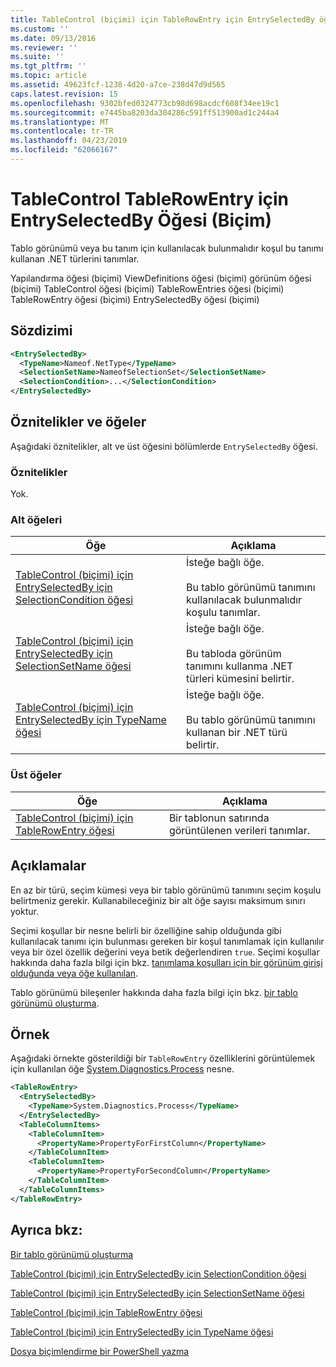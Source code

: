 ```yaml
---
title: TableControl (biçimi) için TableRowEntry için EntrySelectedBy öğesi | Microsoft Docs
ms.custom: ''
ms.date: 09/13/2016
ms.reviewer: ''
ms.suite: ''
ms.tgt_pltfrm: ''
ms.topic: article
ms.assetid: 49623fcf-1238-4d20-a7ce-238d47d9d565
caps.latest.revision: 15
ms.openlocfilehash: 9302bfed0324773cb98d698acdcf608f34ee19c1
ms.sourcegitcommit: e7445ba8203da304286c591ff513900ad1c244a4
ms.translationtype: MT
ms.contentlocale: tr-TR
ms.lasthandoff: 04/23/2019
ms.locfileid: "62066167"
---
```

# <a name="entryselectedby-element-for-tablerowentry--for-tablecontrol-format"></a>TableControl TableRowEntry için EntrySelectedBy Öğesi (Biçim)

Tablo görünümü veya bu tanım için kullanılacak bulunmalıdır koşul bu tanımı kullanan .NET türlerini tanımlar.

Yapılandırma öğesi (biçimi) ViewDefinitions öğesi (biçimi) görünüm öğesi (biçimi) TableControl öğesi (biçimi) TableRowEntries öğesi (biçimi) TableRowEntry öğesi (biçimi) EntrySelectedBy öğesi (biçimi)

## <a name="syntax"></a>Sözdizimi

```xml
<EntrySelectedBy>
  <TypeName>Nameof.NetType</TypeName>
  <SelectionSetName>NameofSelectionSet</SelectionSetName>
  <SelectionCondition>...</SelectionCondition>
</EntrySelectedBy>
```

## <a name="attributes-and-elements"></a>Öznitelikler ve öğeler

Aşağıdaki öznitelikler, alt ve üst öğesini bölümlerde `EntrySelectedBy` öğesi.

### <a name="attributes"></a>Öznitelikler

Yok.

### <a name="child-elements"></a>Alt öğeleri

|Öğe|Açıklama|
|-------------|-----------------|
|[TableControl (biçimi) için EntrySelectedBy için SelectionCondition öğesi](./selectioncondition-element-for-entryselectedby-for-tablecontrol-format.md)|İsteğe bağlı öğe.<br /><br /> Bu tablo görünümü tanımını kullanılacak bulunmalıdır koşulu tanımlar.|
|[TableControl (biçimi) için EntrySelectedBy için SelectionSetName öğesi](./selectionsetname-element-for-entryselectedby-for-tablecontrol-format.md)|İsteğe bağlı öğe.<br /><br /> Bu tabloda görünüm tanımını kullanma .NET türleri kümesini belirtir.|
|[TableControl (biçimi) için EntrySelectedBy için TypeName öğesi](./typename-element-for-entryselectedby-for-tablecontrol-format.md)|İsteğe bağlı öğe.<br /><br /> Bu tablo görünümü tanımını kullanan bir .NET türü belirtir.|

### <a name="parent-elements"></a>Üst öğeler

|Öğe|Açıklama|
|-------------|-----------------|
|[TableControl (biçimi) için TableRowEntry öğesi](./tablerowentry-element-for-tablerowentries-for-tablecontrol-format.md)|Bir tablonun satırında görüntülenen verileri tanımlar.|

## <a name="remarks"></a>Açıklamalar

En az bir türü, seçim kümesi veya bir tablo görünümü tanımını seçim koşulu belirtmeniz gerekir. Kullanabileceğiniz bir alt öğe sayısı maksimum sınırı yoktur.

Seçimi koşullar bir nesne belirli bir özelliğine sahip olduğunda gibi kullanılacak tanımı için bulunması gereken bir koşul tanımlamak için kullanılır veya bir özel özellik değerini veya betik değerlendiren `true`. Seçimi koşullar hakkında daha fazla bilgi için bkz. [tanımlama koşulları için bir görünüm girişi olduğunda veya öğe kullanılan](./defining-conditions-for-displaying-data.md).

Tablo görünümü bileşenler hakkında daha fazla bilgi için bkz. [bir tablo görünümü oluşturma](./creating-a-table-view.md).

## <a name="example"></a>Örnek

Aşağıdaki örnekte gösterildiği bir `TableRowEntry` özelliklerini görüntülemek için kullanılan öğe [System.Diagnostics.Process](/dotnet/api/System.Diagnostics.Process) nesne.

```xml
<TableRowEntry>
  <EntrySelectedBy>
    <TypeName>System.Diagnostics.Process</TypeName>
  </EntrySelectedBy>
  <TableColumnItems>
    <TableColumnItem>
      <PropertyName>PropertyForFirstColumn</PropertyName>
    </TableColumnItem>
    <TableColumnItem>
      <PropertyName>PropertyForSecondColumn</PropertyName>
    </TableColumnItem>
  </TableColumnItems>
</TableRowEntry>
```

## <a name="see-also"></a>Ayrıca bkz:

[Bir tablo görünümü oluşturma](./creating-a-table-view.md)

[TableControl (biçimi) için EntrySelectedBy için SelectionCondition öğesi](./selectioncondition-element-for-entryselectedby-for-tablecontrol-format.md)

[TableControl (biçimi) için EntrySelectedBy için SelectionSetName öğesi](./selectionsetname-element-for-entryselectedby-for-tablecontrol-format.md)

[TableControl (biçimi) için TableRowEntry öğesi](./tablerowentry-element-for-tablerowentries-for-tablecontrol-format.md)

[TableControl (biçimi) için EntrySelectedBy için TypeName öğesi](./typename-element-for-entryselectedby-for-tablecontrol-format.md)

[Dosya biçimlendirme bir PowerShell yazma](./writing-a-powershell-formatting-file.md)
